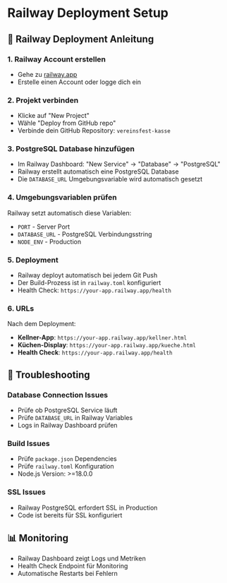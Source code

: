 # Railway Deployment Setup

## 🚀 Railway Deployment Anleitung

### 1. Railway Account erstellen
- Gehe zu [railway.app](https://railway.app)
- Erstelle einen Account oder logge dich ein

### 2. Projekt verbinden
- Klicke auf "New Project"
- Wähle "Deploy from GitHub repo"
- Verbinde dein GitHub Repository: `vereinsfest-kasse`

### 3. PostgreSQL Database hinzufügen
- Im Railway Dashboard: "New Service" → "Database" → "PostgreSQL"
- Railway erstellt automatisch eine PostgreSQL Database
- Die `DATABASE_URL` Umgebungsvariable wird automatisch gesetzt

### 4. Umgebungsvariablen prüfen
Railway setzt automatisch diese Variablen:
- `PORT` - Server Port
- `DATABASE_URL` - PostgreSQL Verbindungsstring
- `NODE_ENV` - Production

### 5. Deployment
- Railway deployt automatisch bei jedem Git Push
- Der Build-Prozess ist in `railway.toml` konfiguriert
- Health Check: `https://your-app.railway.app/health`

### 6. URLs
Nach dem Deployment:
- **Kellner-App**: `https://your-app.railway.app/kellner.html`
- **Küchen-Display**: `https://your-app.railway.app/kueche.html`
- **Health Check**: `https://your-app.railway.app/health`

## 🔧 Troubleshooting

### Database Connection Issues
- Prüfe ob PostgreSQL Service läuft
- Prüfe `DATABASE_URL` in Railway Variables
- Logs in Railway Dashboard prüfen

### Build Issues
- Prüfe `package.json` Dependencies
- Prüfe `railway.toml` Konfiguration
- Node.js Version: >=18.0.0

### SSL Issues
- Railway PostgreSQL erfordert SSL in Production
- Code ist bereits für SSL konfiguriert

## 📊 Monitoring
- Railway Dashboard zeigt Logs und Metriken
- Health Check Endpoint für Monitoring
- Automatische Restarts bei Fehlern 